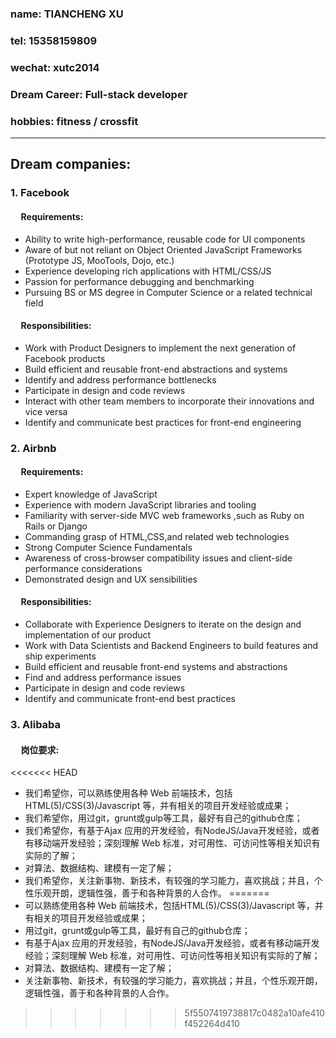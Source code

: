 ### name: TIANCHENG XU
### tel: 15358159809
### wechat: xutc2014
### Dream Career: Full-stack developer
### hobbies: fitness / crossfit

------------------------------------------------------
## Dream companies:
### 1. Facebook
#### &nbsp;&nbsp;&nbsp;&nbsp; Requirements:
  - Ability to write high-performance, reusable code for UI components
  - Aware of but not reliant on Object Oriented JavaScript Frameworks (Prototype JS, MooTools, Dojo, etc.)
  - Experience developing rich applications with HTML/CSS/JS
  - Passion for performance debugging and benchmarking
  - Pursuing BS or MS degree in Computer Science or a related technical field

#### &nbsp;&nbsp;&nbsp;&nbsp; Responsibilities:
-   Work with Product Designers to implement the next generation of Facebook products
- Build efficient and reusable front-end abstractions and systems
- Identify and address performance bottlenecks
- Participate in design and code reviews
- Interact with other team members to incorporate their innovations and vice versa
- Identify and communicate best practices for front-end engineering

### 2. Airbnb
#### &nbsp;&nbsp;&nbsp;&nbsp; Requirements:
  - Expert knowledge of JavaScript
  - Experience with modern JavaScript libraries and tooling
  - Familiarity with server-side MVC web frameworks ,such as Ruby on Rails or Django
  - Commanding grasp of HTML,CSS,and related web technologies
  - Strong Computer Science Fundamentals
  - Awareness of cross-browser compatibility issues and client-side performance considerations
  - Demonstrated design and UX sensibilities

#### &nbsp;&nbsp;&nbsp;&nbsp; Responsibilities:
- Collaborate with Experience Designers to iterate on the design and implementation of our product
- Work with Data Scientists and Backend Engineers to build features and ship experiments
- Build efficient and reusable front-end systems and abstractions
- Find and address performance issues
- Participate in design and code reviews
- Identify and communicate front-end best practices

### 3. Alibaba
#### &nbsp;&nbsp;&nbsp;&nbsp; 岗位要求:
<<<<<<< HEAD
- 我们希望你，可以熟练使用各种 Web 前端技术，包括HTML(5)/CSS(3)/Javascript 等，并有相关的项目开发经验或成果；
- 我们希望你，用过git，grunt或gulp等工具，最好有自己的github仓库；
- 我们希望你，有基于Ajax 应用的开发经验，有NodeJS/Java开发经验，或者有移动端开发经验；深刻理解 Web 标准，对可用性、可访问性等相关知识有实际的了解；
- 对算法、数据结构、建模有一定了解；
- 我们希望你，关注新事物、新技术，有较强的学习能力，喜欢挑战；并且，个性乐观开朗，逻辑性强，善于和各种背景的人合作。
=======
- 可以熟练使用各种 Web 前端技术，包括HTML(5)/CSS(3)/Javascript 等，并有相关的项目开发经验或成果；
- 用过git，grunt或gulp等工具，最好有自己的github仓库；
- 有基于Ajax 应用的开发经验，有NodeJS/Java开发经验，或者有移动端开发经验；深刻理解 Web 标准，对可用性、可访问性等相关知识有实际的了解；
- 对算法、数据结构、建模有一定了解；
- 关注新事物、新技术，有较强的学习能力，喜欢挑战；并且，个性乐观开朗，逻辑性强，善于和各种背景的人合作。
>>>>>>> 5f5507419738817c0482a10afe410f452264d410
